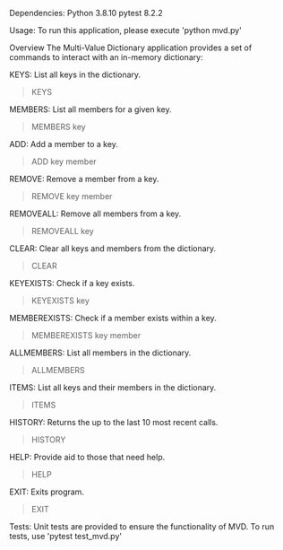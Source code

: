 Dependencies:
Python 3.8.10
pytest 8.2.2

Usage:
To run this application, please execute 'python mvd.py'

Overview
The Multi-Value Dictionary application provides a set of commands to interact with an in-memory dictionary:

KEYS: List all keys in the dictionary.
> KEYS

MEMBERS: List all members for a given key.
> MEMBERS key

ADD: Add a member to a key.
> ADD key member

REMOVE: Remove a member from a key.
> REMOVE key member

REMOVEALL: Remove all members from a key.
> REMOVEALL key

CLEAR: Clear all keys and members from the dictionary.
> CLEAR

KEYEXISTS: Check if a key exists.
> KEYEXISTS key

MEMBEREXISTS: Check if a member exists within a key.
> MEMBEREXISTS key member

ALLMEMBERS: List all members in the dictionary.
> ALLMEMBERS

ITEMS: List all keys and their members in the dictionary.
> ITEMS

HISTORY: Returns the up to the last 10 most recent calls.
> HISTORY

HELP: Provide aid to those that need help.
> HELP

EXIT: Exits program.
> EXIT

Tests:
Unit tests are provided to ensure the functionality of MVD.
To run tests, use 'pytest test_mvd.py'